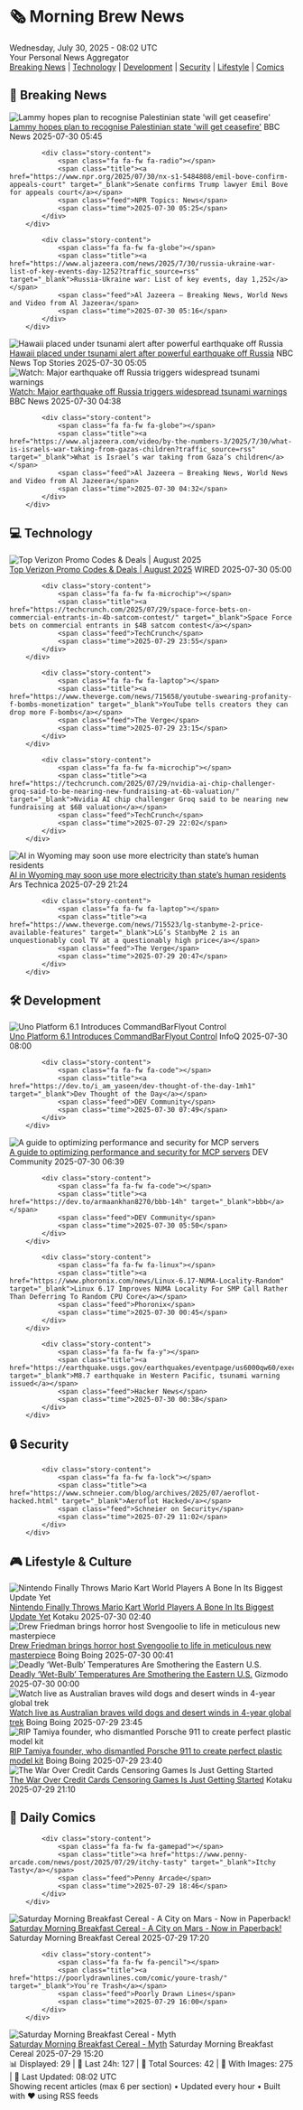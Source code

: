 <!-- Processing 54 RSS feeds at 2025-07-30 08:01:55 UTC -->
<!-- Processing: XKCD -->
<!-- Processing: Saturday Morning Breakfast Cereal -->
<!-- Processing: Poorly Drawn Lines -->
<!-- Processing: Garfield -->
<!-- Processing: Cyanide & Happiness -->
<!-- Processing: Questionable Content -->
<!-- Processing: Girl Genius -->
<!-- Processing: Dinosaur Comics -->
<!-- Processing: CNN Top Stories -->
<!-- Processing: BBC World News -->
<!-- Processing: TechCrunch -->
<!-- Processing: The Verge -->
<!-- Processing: Ars Technica -->
<!-- Processing: Slashdot -->
<!-- Processing: Lobsters Python -->
<!-- Processing: Dev.to -->
<!-- Processing: StackOverflow Blog -->
<!-- Processing: DistroWatch -->
<!-- Processing: Linux.com -->
<!-- Processing: Red Hat Blog -->
<!-- Processing: GitHub Blog -->
<!-- Processing: GitLab Blog -->
<!-- Processing: InfoQ -->
<!-- Processing: Martin Fowler -->
<!-- Processing: Coding Horror -->
<!-- Processing: The Pragmatic Engineer -->
<!-- Processing: Kotaku -->
<!-- Processing: Boing Boing -->
<!-- Processing: Krebs on Security -->
<!-- Generated 2 new posts out of 29 feeds processed -->
<div class="newspaper-header">
    <h1 class="newspaper-title">🗞️ Morning Brew News</h1>
    <div class="newspaper-date">Wednesday, July 30, 2025 - 08:02 UTC</div>
    <div class="newspaper-subtitle">Your Personal News Aggregator</div>
</div>

<div class="newspaper-nav">
    <a href="#breaking">Breaking News</a> |
    <a href="#tech">Technology</a> |
    <a href="#dev">Development</a> |
    <a href="#security">Security</a> |
    <a href="#lifestyle">Lifestyle</a> |
    <a href="#webcomics">Comics</a>
</div>

<div class="news-section breaking-news" id="breaking">
<h2 class="section-header">🚨 Breaking News</h2>
<div class="stories-container">
<div class="story">
            <img src="https://ichef.bbci.co.uk/ace/standard/240/cpsprodpb/41fa/live/3237c1a0-6ce9-11f0-8dbd-f3d32ebd3327.jpg" alt="Lammy hopes plan to recognise Palestinian state &#x27;will get ceasefire&#x27;" class="story-image" loading="lazy" onerror="this.style.display='none'">
            <div class="story-content">
                <span class="fa fa-fw fa-flag"></span>
                <span class="title"><a href="https://www.bbc.com/news/articles/c23p8gl05r2o?at_medium=RSS&at_campaign=rss" target="_blank">Lammy hopes plan to recognise Palestinian state &#x27;will get ceasefire&#x27;</a></span>
                <span class="feed">BBC News</span>
                <span class="time">2025-07-30 05:45</span>
            </div>
        </div>
<div class="story">
            
            <div class="story-content">
                <span class="fa fa-fw fa-radio"></span>
                <span class="title"><a href="https://www.npr.org/2025/07/30/nx-s1-5484808/emil-bove-confirm-appeals-court" target="_blank">Senate confirms Trump lawyer Emil Bove for appeals court</a></span>
                <span class="feed">NPR Topics: News</span>
                <span class="time">2025-07-30 05:25</span>
            </div>
        </div>
<div class="story">
            
            <div class="story-content">
                <span class="fa fa-fw fa-globe"></span>
                <span class="title"><a href="https://www.aljazeera.com/news/2025/7/30/russia-ukraine-war-list-of-key-events-day-1252?traffic_source=rss" target="_blank">Russia-Ukraine war: List of key events, day 1,252</a></span>
                <span class="feed">Al Jazeera – Breaking News, World News and Video from Al Jazeera</span>
                <span class="time">2025-07-30 05:16</span>
            </div>
        </div>
<div class="story">
            <img src="https://media-cldnry.s-nbcnews.com/image/upload/t_fit_1500w/rockcms/2025-07/250729-NOAA-Tsunami-Warning-System-map-ac-1020p-7958c4.jpg" alt="Hawaii placed under tsunami alert after powerful earthquake off Russia" class="story-image" loading="lazy" onerror="this.style.display='none'">
            <div class="story-content">
                <span class="fa fa-fw fa-broadcast-tower"></span>
                <span class="title"><a href="https://www.nbcnews.com/news/us-news/live-blog/live-updates-hawaii-tsunami-warning-hours-russia-earthquake-rcna221881" target="_blank">Hawaii placed under tsunami alert after powerful earthquake off Russia</a></span>
                <span class="feed">NBC News Top Stories</span>
                <span class="time">2025-07-30 05:05</span>
            </div>
        </div>
<div class="story">
            <img src="https://ichef.bbci.co.uk/ace/standard/240/cpsprodpb/2165/live/3554e580-6cfc-11f0-89ea-4d6f9851f623.jpg" alt="Watch: Major earthquake off Russia triggers widespread tsunami warnings" class="story-image" loading="lazy" onerror="this.style.display='none'">
            <div class="story-content">
                <span class="fa fa-fw fa-earth-americas"></span>
                <span class="title"><a href="https://www.bbc.com/news/videos/cwy01l5kgxno?at_medium=RSS&at_campaign=rss" target="_blank">Watch: Major earthquake off Russia triggers widespread tsunami warnings</a></span>
                <span class="feed">BBC News</span>
                <span class="time">2025-07-30 04:38</span>
            </div>
        </div>
<div class="story">
            
            <div class="story-content">
                <span class="fa fa-fw fa-globe"></span>
                <span class="title"><a href="https://www.aljazeera.com/video/by-the-numbers-3/2025/7/30/what-is-israels-war-taking-from-gazas-children?traffic_source=rss" target="_blank">What is Israel’s war taking from Gaza’s children</a></span>
                <span class="feed">Al Jazeera – Breaking News, World News and Video from Al Jazeera</span>
                <span class="time">2025-07-30 04:32</span>
            </div>
        </div>
</div>
</div>
<div class="news-section tech-news" id="tech">
<h2 class="section-header">💻 Technology</h2>
<div class="stories-container">
<div class="story">
            <img src="https://media.wired.com/photos/66ea076e97780c31bf362cf9/master/pass/WIRED-Coupons-14.jpg" alt="Top Verizon Promo Codes &amp; Deals | August 2025" class="story-image" loading="lazy" onerror="this.style.display='none'">
            <div class="story-content">
                <span class="fa fa-fw fa-bolt"></span>
                <span class="title"><a href="https://www.wired.com/story/verizon-promo-code/" target="_blank">Top Verizon Promo Codes &amp; Deals | August 2025</a></span>
                <span class="feed">WIRED</span>
                <span class="time">2025-07-30 05:00</span>
            </div>
        </div>
<div class="story">
            
            <div class="story-content">
                <span class="fa fa-fw fa-microchip"></span>
                <span class="title"><a href="https://techcrunch.com/2025/07/29/space-force-bets-on-commercial-entrants-in-4b-satcom-contest/" target="_blank">Space Force bets on commercial entrants in $4B satcom contest</a></span>
                <span class="feed">TechCrunch</span>
                <span class="time">2025-07-29 23:55</span>
            </div>
        </div>
<div class="story">
            
            <div class="story-content">
                <span class="fa fa-fw fa-laptop"></span>
                <span class="title"><a href="https://www.theverge.com/news/715658/youtube-swearing-profanity-f-bombs-monetization" target="_blank">YouTube tells creators they can drop more F-bombs</a></span>
                <span class="feed">The Verge</span>
                <span class="time">2025-07-29 23:15</span>
            </div>
        </div>
<div class="story">
            
            <div class="story-content">
                <span class="fa fa-fw fa-microchip"></span>
                <span class="title"><a href="https://techcrunch.com/2025/07/29/nvidia-ai-chip-challenger-groq-said-to-be-nearing-new-fundraising-at-6b-valuation/" target="_blank">Nvidia AI chip challenger Groq said to be nearing new fundraising at $6B valuation</a></span>
                <span class="feed">TechCrunch</span>
                <span class="time">2025-07-29 22:02</span>
            </div>
        </div>
<div class="story">
            <img src="https://cdn.arstechnica.net/wp-content/uploads/2025/07/delivs_tower_1-500x500.jpg" alt="AI in Wyoming may soon use more electricity than state’s human residents" class="story-image" loading="lazy" onerror="this.style.display='none'">
            <div class="story-content">
                <span class="fa fa-fw fa-cog"></span>
                <span class="title"><a href="https://arstechnica.com/information-technology/2025/07/ai-in-wyoming-may-soon-use-more-electricity-than-states-human-residents/" target="_blank">AI in Wyoming may soon use more electricity than state’s human residents</a></span>
                <span class="feed">Ars Technica</span>
                <span class="time">2025-07-29 21:24</span>
            </div>
        </div>
<div class="story">
            
            <div class="story-content">
                <span class="fa fa-fw fa-laptop"></span>
                <span class="title"><a href="https://www.theverge.com/news/715523/lg-stanbyme-2-price-available-features" target="_blank">LG’s StanbyMe 2 is an unquestionably cool TV at a questionably high price</a></span>
                <span class="feed">The Verge</span>
                <span class="time">2025-07-29 20:47</span>
            </div>
        </div>
</div>
</div>
<div class="news-section dev-news" id="dev">
<h2 class="section-header">🛠️ Development</h2>
<div class="stories-container">
<div class="story">
            <img src="https://res.infoq.com/news/2025/07/uno-platform-6-1/en/headerimage/header-1670341892423-1753653893856.jpg" alt="Uno Platform 6.1 Introduces CommandBarFlyout Control" class="story-image" loading="lazy" onerror="this.style.display='none'">
            <div class="story-content">
                <span class="fa fa-fw fa-info-circle"></span>
                <span class="title"><a href="https://www.infoq.com/news/2025/07/uno-platform-6-1/?utm_campaign=infoq_content&utm_source=infoq&utm_medium=feed&utm_term=global" target="_blank">Uno Platform 6.1 Introduces CommandBarFlyout Control</a></span>
                <span class="feed">InfoQ</span>
                <span class="time">2025-07-30 08:00</span>
            </div>
        </div>
<div class="story">
            
            <div class="story-content">
                <span class="fa fa-fw fa-code"></span>
                <span class="title"><a href="https://dev.to/i_am_yaseen/dev-thought-of-the-day-1mh1" target="_blank">Dev Thought of the Day</a></span>
                <span class="feed">DEV Community</span>
                <span class="time">2025-07-30 07:49</span>
            </div>
        </div>
<div class="story">
            <img src="https://media2.dev.to/dynamic/image/width=800%2Cheight=%2Cfit=scale-down%2Cgravity=auto%2Cformat=auto/https%3A%2F%2Fdev-to-uploads.s3.amazonaws.com%2Fuploads%2Farticles%2Fr197eeyxisaw3r2ys7qu.jpg" alt="A guide to optimizing performance and security for MCP servers" class="story-image" loading="lazy" onerror="this.style.display='none'">
            <div class="story-content">
                <span class="fa fa-fw fa-code"></span>
                <span class="title"><a href="https://dev.to/nishantbijani/a-guide-to-optimizing-performance-and-security-for-mcp-servers-1pm9" target="_blank">A guide to optimizing performance and security for MCP servers</a></span>
                <span class="feed">DEV Community</span>
                <span class="time">2025-07-30 06:39</span>
            </div>
        </div>
<div class="story">
            
            <div class="story-content">
                <span class="fa fa-fw fa-code"></span>
                <span class="title"><a href="https://dev.to/armaankhan8270/bbb-14h" target="_blank">bbb</a></span>
                <span class="feed">DEV Community</span>
                <span class="time">2025-07-30 05:50</span>
            </div>
        </div>
<div class="story">
            
            <div class="story-content">
                <span class="fa fa-fw fa-linux"></span>
                <span class="title"><a href="https://www.phoronix.com/news/Linux-6.17-NUMA-Locality-Random" target="_blank">Linux 6.17 Improves NUMA Locality For SMP Call Rather Than Deferring To Random CPU Core</a></span>
                <span class="feed">Phoronix</span>
                <span class="time">2025-07-30 00:45</span>
            </div>
        </div>
<div class="story">
            
            <div class="story-content">
                <span class="fa fa-fw fa-y"></span>
                <span class="title"><a href="https://earthquake.usgs.gov/earthquakes/eventpage/us6000qw60/executive" target="_blank">M8.7 earthquake in Western Pacific, tsunami warning issued</a></span>
                <span class="feed">Hacker News</span>
                <span class="time">2025-07-30 00:38</span>
            </div>
        </div>
</div>
</div>
<div class="news-section security-news" id="security">
<h2 class="section-header">🔒 Security</h2>
<div class="stories-container">
<div class="story">
            
            <div class="story-content">
                <span class="fa fa-fw fa-lock"></span>
                <span class="title"><a href="https://www.schneier.com/blog/archives/2025/07/aeroflot-hacked.html" target="_blank">Aeroflot Hacked</a></span>
                <span class="feed">Schneier on Security</span>
                <span class="time">2025-07-29 11:02</span>
            </div>
        </div>
</div>
</div>
<div class="news-section lifestyle-news" id="lifestyle">
<h2 class="section-header">🎮 Lifestyle & Culture</h2>
<div class="stories-container">
<div class="story">
            <img src="https://i.kinja-img.com/image/upload/c_fit,q_80,w_636/170a3a61fd181633f0c38f20bbebfc74.jpg" alt="Nintendo Finally Throws Mario Kart World Players A Bone In Its Biggest Update Yet" class="story-image" loading="lazy" onerror="this.style.display='none'">
            <div class="story-content">
                <span class="fa fa-fw fa-gamepad"></span>
                <span class="title"><a href="https://kotaku.com/mario-kart-world-patch-notes-1-2-0-three-lap-cpu-nerf-1851787286" target="_blank">Nintendo Finally Throws Mario Kart World Players A Bone In Its Biggest Update Yet</a></span>
                <span class="feed">Kotaku</span>
                <span class="time">2025-07-30 02:40</span>
            </div>
        </div>
<div class="story">
            <img src="https://i0.wp.com/boingboing.net/wp-content/uploads/2025/07/sven.jpg?fit=1090%2C1200&amp;quality=60&amp;ssl=1" alt="Drew Friedman brings horror host Svengoolie to life in meticulous new masterpiece" class="story-image" loading="lazy" onerror="this.style.display='none'">
            <div class="story-content">
                <span class="fa fa-fw fa-arrow-right"></span>
                <span class="title"><a href="https://boingboing.net/2025/07/29/drew-friedman-brings-horror-host-svengoolie-to-life-in-meticulous-new-masterpiece.html" target="_blank">Drew Friedman brings horror host Svengoolie to life in meticulous new masterpiece</a></span>
                <span class="feed">Boing Boing</span>
                <span class="time">2025-07-30 00:41</span>
            </div>
        </div>
<div class="story">
            <img src="https://gizmodo.com/app/uploads/2025/07/Projected-WBGT-values-for-Wednesday-July-30.jpg" alt="Deadly ‘Wet-Bulb’ Temperatures Are Smothering the Eastern U.S." class="story-image" loading="lazy" onerror="this.style.display='none'">
            <div class="story-content">
                <span class="fa fa-fw fa-computer"></span>
                <span class="title"><a href="https://gizmodo.com/deadly-wet-bulb-temperatures-are-smothering-the-eastern-u-s-2000636294" target="_blank">Deadly ‘Wet-Bulb’ Temperatures Are Smothering the Eastern U.S.</a></span>
                <span class="feed">Gizmodo</span>
                <span class="time">2025-07-30 00:00</span>
            </div>
        </div>
<div class="story">
            <img src="https://i0.wp.com/boingboing.net/wp-content/uploads/2025/07/Screen-Shot-2025-07-29-at-1.47.41-PM.png?fit=1200%2C658&amp;quality=55&amp;ssl=1" alt="Watch live as Australian braves wild dogs and desert winds in 4-year global trek" class="story-image" loading="lazy" onerror="this.style.display='none'">
            <div class="story-content">
                <span class="fa fa-fw fa-arrow-right"></span>
                <span class="title"><a href="https://boingboing.net/2025/07/29/watch-live-as-australian-braves-wild-dogs-and-desert-winds-in-4-year-global-trek.html" target="_blank">Watch live as Australian braves wild dogs and desert winds in 4-year global trek</a></span>
                <span class="feed">Boing Boing</span>
                <span class="time">2025-07-29 23:45</span>
            </div>
        </div>
<div class="story">
            <img src="https://i0.wp.com/boingboing.net/wp-content/uploads/2025/07/Tamiya-Porsche934-1976.jpg?fit=1200%2C806&amp;quality=60&amp;ssl=1" alt="RIP Tamiya founder,  who dismantled Porsche 911 to create perfect plastic model kit" class="story-image" loading="lazy" onerror="this.style.display='none'">
            <div class="story-content">
                <span class="fa fa-fw fa-arrow-right"></span>
                <span class="title"><a href="https://boingboing.net/2025/07/29/rip-tamiya-founder-who-dismantled-porsche-911-to-create-perfect-plastic-model-kit.html" target="_blank">RIP Tamiya founder,  who dismantled Porsche 911 to create perfect plastic model kit</a></span>
                <span class="feed">Boing Boing</span>
                <span class="time">2025-07-29 23:40</span>
            </div>
        </div>
<div class="story">
            <img src="https://i.kinja-img.com/image/upload/c_fit,q_80,w_636/5f57269282b6f2e5d76232bbc3f405d6.png" alt="The War Over Credit Cards Censoring Games Is Just Getting Started" class="story-image" loading="lazy" onerror="this.style.display='none'">
            <div class="story-content">
                <span class="fa fa-fw fa-gamepad"></span>
                <span class="title"><a href="https://kotaku.com/steam-itch-io-sex-game-nsfw-censor-visa-mastercard-1851787281" target="_blank">The War Over Credit Cards Censoring Games Is Just Getting Started</a></span>
                <span class="feed">Kotaku</span>
                <span class="time">2025-07-29 21:10</span>
            </div>
        </div>
</div>
</div>
<div class="news-section webcomics-section" id="webcomics">
<h2 class="section-header">🎨 Daily Comics</h2>
<div class="stories-container">
<div class="story">
            
            <div class="story-content">
                <span class="fa fa-fw fa-gamepad"></span>
                <span class="title"><a href="https://www.penny-arcade.com/news/post/2025/07/29/itchy-tasty" target="_blank">Itchy Tasty</a></span>
                <span class="feed">Penny Arcade</span>
                <span class="time">2025-07-29 18:46</span>
            </div>
        </div>
<div class="story">
            <img src="https://www.smbc-comics.com/comics/1753809563-booktext.png" alt="Saturday Morning Breakfast Cereal - A City on Mars - Now in Paperback!" class="story-image" loading="lazy" onerror="this.style.display='none'">
            <div class="story-content">
                <span class="fa fa-fw fa-smile"></span>
                <span class="title"><a href="https://www.smbc-comics.com/comic/a-city-on-mars-now-in-paperback" target="_blank">Saturday Morning Breakfast Cereal - A City on Mars - Now in Paperback!</a></span>
                <span class="feed">Saturday Morning Breakfast Cereal</span>
                <span class="time">2025-07-29 17:20</span>
            </div>
        </div>
<div class="story">
            
            <div class="story-content">
                <span class="fa fa-fw fa-pencil"></span>
                <span class="title"><a href="https://poorlydrawnlines.com/comic/youre-trash/" target="_blank">You’re Trash</a></span>
                <span class="feed">Poorly Drawn Lines</span>
                <span class="time">2025-07-29 16:00</span>
            </div>
        </div>
<div class="story">
            <img src="https://www.smbc-comics.com/comics/1753765455-20250729.png" alt="Saturday Morning Breakfast Cereal - Myth" class="story-image" loading="lazy" onerror="this.style.display='none'">
            <div class="story-content">
                <span class="fa fa-fw fa-smile"></span>
                <span class="title"><a href="https://www.smbc-comics.com/comic/myth-3" target="_blank">Saturday Morning Breakfast Cereal - Myth</a></span>
                <span class="feed">Saturday Morning Breakfast Cereal</span>
                <span class="time">2025-07-29 15:20</span>
            </div>
        </div>
</div>
</div>

<div class="newspaper-footer">
    <div class="stats">
        📊 Displayed: 29 | 📅 Last 24h: 127 | 📡 Total Sources: 42 | 📸 With Images: 275 |
        🔄 Last Updated: 08:02 UTC
    </div>
    <div class="footer-note">
        Showing recent articles (max 6 per section) • Updated every hour • Built with ❤️ using RSS feeds
    </div>
</div>
